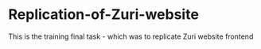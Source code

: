 # Replication-of-Zuri-website
 This is the training final task - which was to replicate Zuri website frontend
